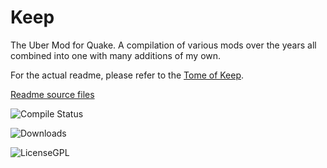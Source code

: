 # Keep
The Uber Mod for Quake.  A compilation of various mods over the years all combined into one with many additions of my own.

For the actual readme, please refer to the [Tome of Keep](https://josiahjack.github.io/KeepModReadme/).

[Readme source files](https://github.com/JosiahJack/KeepModReadme)

![Compile Status](https://github.com/JosiahJack/Keep/actions/workflows/compile.yml/badge.svg)

![Downloads](https://img.shields.io/github/downloads/JosiahJack/Keep/total?color=darkgree&label=Downloads&style=for-the-badge)

![LicenseGPL](https://img.shields.io/badge/License-GPL-blue)
